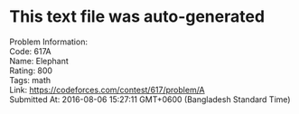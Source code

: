 # This text file was auto-generated  
  
Problem Information:  
Code: 617A  
Name: Elephant  
Rating: 800  
Tags: math  
Link: https://codeforces.com/contest/617/problem/A  
Submitted At: 2016-08-06 15:27:11 GMT+0600 (Bangladesh Standard Time)  

